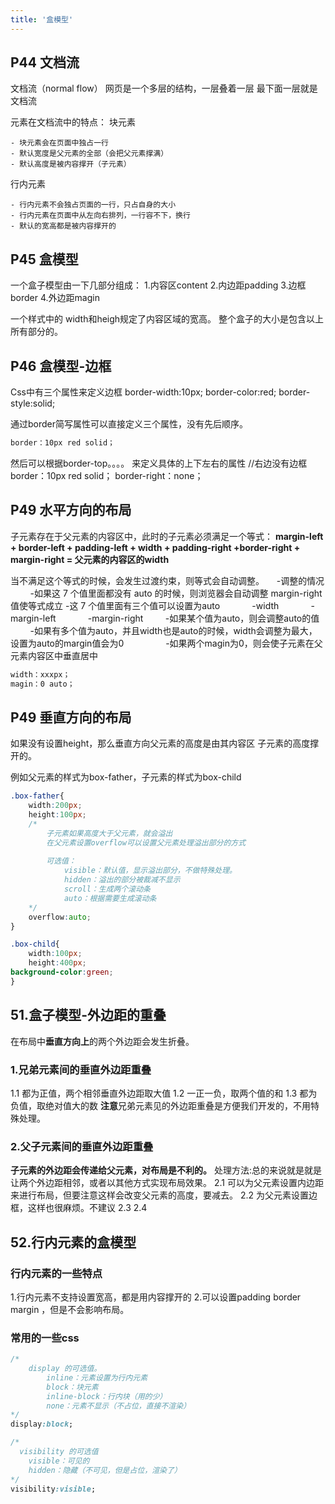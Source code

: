 ```yaml
---
title: '盒模型'
---
```


## P44 文档流
文档流（normal flow）
网页是一个多层的结构，一层叠着一层
最下面一层就是文档流

元素在文档流中的特点：
块元素
```
- 块元素会在页面中独占一行
- 默认宽度是父元素的全部（会把父元素撑满）
- 默认高度是被内容撑开（子元素）
```
行内元素
```
- 行内元素不会独占页面的一行，只占自身的大小
- 行内元素在页面中从左向右排列，一行容不下，换行
- 默认的宽高都是被内容撑开的
```

## P45 盒模型
一个盒子模型由一下几部分组成：
1.内容区content
2.内边距padding 
3.边框border
4.外边距magin

一个样式中的
width和heigh规定了内容区域的宽高。
整个盒子的大小是包含以上所有部分的。

## P46 盒模型-边框
Css中有三个属性来定义边框
border-width:10px;
border-color:red;
border-style:solid;

通过border简写属性可以直接定义三个属性，没有先后顺序。
```css
border：10px red solid；
```
然后可以根据border-top。。。。
来定义具体的上下左右的属性
//右边没有边框
border：10px red solid；
border-right：none；


## P49 水平方向的布局
子元素存在于父元素的内容区中，此时的子元素必须满足一个等式：
**margin-left + border-left + padding-left + width + padding-right +border-right + margin-right = 父元素的内容区的width**

当不满足这个等式的时候，会发生过渡约束，则等式会自动调整。
    -调整的情况
        -如果这 7 个值里面都没有 auto 的时候，则浏览器会自动调整 margin-right 值使等式成立
        -这 7 个值里面有三个值可以设置为auto
            -width
            -margin-left
            -margin-right
        -如果某个值为auto，则会调整auto的值
        -如果有多个值为auto，并且width也是auto的时候，width会调整为最大，设置为auto的margin值会为0
       
        -如果两个magin为0，则会使子元素在父元素内容区中垂直居中
```css
width：xxxpx；
magin：0 auto；
```


## P49 垂直方向的布局
如果没有设置height，那么垂直方向父元素的高度是由其内容区 子元素的高度撑开的。

例如父元素的样式为box-father，子元素的样式为box-child
```css
.box-father{
    width:200px;
    height:100px;
    /*
        子元素如果高度大于父元素，就会溢出
        在父元素设置overflow可以设置父元素处理溢出部分的方式
        
        可选值：
            visible：默认值，显示溢出部分，不做特殊处理。
            hidden：溢出的部分被裁减不显示
            scroll：生成两个滚动条
            auto：根据需要生成滚动条
    */
    overflow:auto;
}

.box-child{
    width:100px;
    height:400px;
background-color:green;
}
```

## 51.盒子模型-外边距的重叠
在布局中**垂直方向上**的两个外边距会发生折叠。

### 1.兄弟元素间的垂直外边距重叠
1.1 都为正值，两个相邻垂直外边距取大值
1.2 一正一负，取两个值的和
1.3 都为负值，取绝对值大的数
**注意**兄弟元素见的外边距重叠是方便我们开发的，不用特殊处理。

### 2.父子元素间的垂直外边距重叠
**子元素的外边距会传递给父元素，对布局是不利的。**
处理方法:总的来说就是就是让两个外边距相邻，或者以其他方式实现布局效果。
2.1 可以为父元素设置内边距来进行布局，但要注意这样会改变父元素的高度，要减去。
2.2 为父元素设置边框，这样也很麻烦。不建议
2.3
2.4


## 52.行内元素的盒模型

### 行内元素的一些特点
1.行内元素不支持设置宽高，都是用内容撑开的
2.可以设置padding border margin ，但是不会影响布局。

### 常用的一些css
```css
/*
    display 的可选值。
        inline：元素设置为行内元素
        block：块元素
        inline-block：行内块（用的少）
        none：元素不显示（不占位，直接不渲染）
*/
display:block;

/*
  visibility 的可选值
    visible：可见的
    hidden：隐藏（不可见，但是占位，渲染了）
*/
visibility:visible;
```
